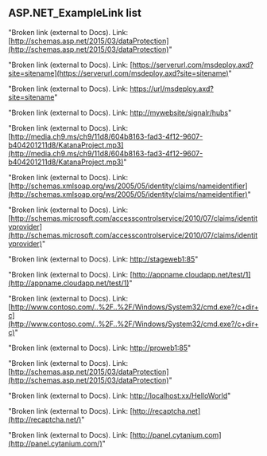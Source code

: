 ## ASP.NET_ExampleLink list

"Broken link (external to Docs).
 Link: [http://schemas.asp.net/2015/03/dataProtection](http://schemas.asp.net/2015/03/dataProtection)"

"Broken link (external to Docs).
 Link: [https://serverurl.com/msdeploy.axd?site=sitename](https://serverurl.com/msdeploy.axd?site=sitename)"

"Broken link (external to Docs).
 Link: [https://url/msdeploy.axd?site=sitename](https://url/msdeploy.axd?site=sitename)"

"Broken link (external to Docs).
 Link: [http://mywebsite/signalr/hubs](http://mywebsite/signalr/hubs)"

"Broken link (external to Docs).
 Link: [http://media.ch9.ms/ch9/11d8/604b8163-fad3-4f12-9607-b404201211d8/KatanaProject.mp3](http://media.ch9.ms/ch9/11d8/604b8163-fad3-4f12-9607-b404201211d8/KatanaProject.mp3)"

"Broken link (external to Docs).
 Link: [http://schemas.xmlsoap.org/ws/2005/05/identity/claims/nameidentifier](http://schemas.xmlsoap.org/ws/2005/05/identity/claims/nameidentifier)"

"Broken link (external to Docs).
 Link: [http://schemas.microsoft.com/accesscontrolservice/2010/07/claims/identityprovider](http://schemas.microsoft.com/accesscontrolservice/2010/07/claims/identityprovider)"

"Broken link (external to Docs).
 Link: [http://stageweb1:85](http://stageweb1:85/)"

"Broken link (external to Docs).
 Link: [http://appname.cloudapp.net/test/1](http://appname.cloudapp.net/test/1)"

"Broken link (external to Docs).
 Link: [http://www.contoso.com/..%2F..%2F/Windows/System32/cmd.exe?/c+dir+c](http://www.contoso.com/..%2F..%2F/Windows/System32/cmd.exe?/c+dir+c)"

"Broken link (external to Docs).
 Link: [http://proweb1:85](http://proweb1:85/)"

"Broken link (external to Docs).
 Link: [http://schemas.asp.net/2015/03/dataProtection](http://schemas.asp.net/2015/03/dataProtection)"

"Broken link (external to Docs).
 Link: [http://localhost:xx/HelloWorld](http://localhostxx/)"

"Broken link (external to Docs).
 Link: [http://recaptcha.net](http://recaptcha.net/)"

"Broken link (external to Docs).
 Link: [http://panel.cytanium.com](http://panel.cytanium.com/)"
